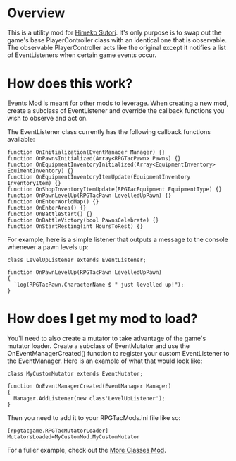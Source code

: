 # Overview
This is a utility mod for [Himeko Sutori](https://himekosutori.com/). It's only purpose is to swap out the game's base PlayerController class with an identical one that is observable. The observable PlayerController acts like the original except it notifies a list of EventListeners when certain game events occur. 

# How does this work?
Events Mod is meant for other mods to leverage. When creating a new mod, create a subclass of EventListener and override the callback functions you wish to observe and act on.

The EventListener class currently has the following callback functions available:

```UnrealScript
function OnInitialization(EventManager Manager) {}
function OnPawnsInitialized(Array<RPGTacPawn> Pawns) {}
function OnEquipmentInventoryInitialized(Array<EquipmentInventory> EquimentInventory) {}
function OnEquipmentInventoryItemUpdate(EquipmentInventory InventoryItem) {}
function OnShopInventoryItemUpdate(RPGTacEquipment EquipmentType) {}
function OnPawnLevelUp(RPGTacPawn LevelledUpPawn) {}
function OnEnterWorldMap() {}
function OnEnterArea() {}
function OnBattleStart() {}
function OnBattleVictory(bool PawnsCelebrate) {}
function OnStartResting(int HoursToRest) {}
```
For example, here is a simple listener that outputs a message to the console whenever a pawn levels up:

```UnrealScript
class LevelUpListener extends EventListener;

function OnPawnLevelUp(RPGTacPawn LevelledUpPawn) 
{
  `log(RPGTacPawn.CharacterName $ " just levelled up!");
}
```

# How does I get my mod to load?
You'll need to also create a mutator to take advantage of the game's mutator loader. Create a subclass of EventMutator and use the OnEventManagerCreated() function to register your custom EventListener to the EventManager. Here is an example of what that would look like:

```UnrealScript
class MyCustomMutator extends EventMutator;

function OnEventManagerCreated(EventManager Manager)
{
  Manager.AddListener(new class'LevelUpListener');
}
```

Then you need to add it to your RPGTacMods.ini file like so:
```
[rpgtacgame.RPGTacMutatorLoader]
MutatorsLoaded=MyCustomMod.MyCustomMutator
```

For a fuller example, check out the [More Classes Mod](https://github.com/solimodsthings/MoreClassesMod).

